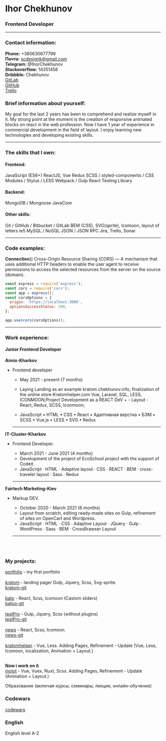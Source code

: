 # Ihor Chekhunov

### Frontend Developer

---

### Contact information:

**Phone:** +380630677796<br>
**Почта:** scdesignk@gmail.com<br>
**Telegram:** @IhorChekhunov<br>
**Stackoverflow:** 14351456<br>
**Dribbble:** Chekhunov<br>
[GitLab](https://gitlab.com/Raday)<br>
[GitHub](https://github.com/chekhunov)<br>
[Trello](https://trello.com/bimbaba)<br>

### Brief information about yourself:

My goal for the last 2 years has been to comprehend and realize myself in it. My strong point at the moment is the creation of responsive animated blocks on react in the web profession. Now I have 1 year of experience in commercial development in the field of layout. I enjoy learning new technologies and developing existing skills.

---

### The skills that I own:

#### Frontend:

JavaScript (ES6+)
ReactJS, Vue
Redux
SCSS / styled-components / CSS Modules / Stylus / LESS
Webpack / Gulp
React Testing Library

#### Backend:

MongoDB / Mongoose
JavaCore

#### Other skills:

Git / GitHub / Bitbucket / GitLab
BEM (CSS), SVG(sprite), Icomoon,
layout of letters ie5
MySQL / NoSQL
JSON / JSON RPC
Jira, Trello, Sonar

---

### Code examples:

**Connection**))
Cross-Origin Resource Sharing (CORS) — A mechanism that uses additional HTTP headers to enable the user agent to receive permissions to access the selected resources from the server on the source (domain).

```javascript
const express = require('express');
const cors = require('cors');
const app = express();
const corsOptions = {
  origin: 'https://localhost:3000',
  optionsSuccessStatus: 200,
};

app.use(cors(corsOptions));
```

---

### Work experience:

#### Junior Frontend Developer

**Aimix-Kharkov**

- Frontend developer

  - May 2021 - present (7 months)
  - Laying Landing as an example kratom.chekhunov.info, finalization of the online store Kratomhelper.com Vue, Laravel, SQL, LESS, ICONMOON;Project Development as a REACT DeV + - Layout - React, Redux, SCSS, Iconmoon;

  - JavaScript • HTML • CSS • React • Адаптивная верстка • БЭМ • SCSS • Vue.js • LESS • SVG • Redux

  ***

**IT-Cluster-Kharkov**

- Frontend Developer.

  - March 2021 - June 2021 (4 months)
  - Development of the project of EcoSchool project with the support of Codeit.
  - JavaScript · HTML · Adaptive layout · CSS · REACT · BEM · cross-traveler layout · Sass · Redux

  ***

**Fairtech Marketing-Kiev**

- Markup DEV.

  - October 2020 - March 2021 (6 months)
  - Layout from scratch, editing ready-made sites on Gulp, refinement of sites on OpenCart and Wordpress.
  - JavaScript · HTML · CSS · Adaptive Layout · JQuery · Gulp · WordPress · Sass · BEM · CrossBrawser Layout

  ***

<br><br>

### My projects:

[portfolio](http://chekhunov.info/) - my first portfolio<br><br>
[kratom](https://kratom.chekhunov.info/) - landing page/ Gulp, Jquery, Scss, Svg-sprite.<br>
[kratom-git](https://github.com/chekhunov/kratom)<br><br>
[bato](https://chekhunov.github.io/BatoTest/) - React, Scss, Icomoon (Castom sliders)<br>
[batoo-git](https://github.com/chekhunov/BatoTest) <br><br>
[testPro](https://tftl.chekhunov.info/) - Gulp, Jquery, Scss (without plugins)<br>
[testPro-git](https://github.com/chekhunov/TFTL) <br><br>
[news](https://chekhunov.github.io/react-news-app/) - React, Scss, Icomoon.<br>
[news-git](https://github.com/chekhunov/react-news-app)<br><br>
[kratomhelper](https://kratomhelper.com/) - Vue, Less. Adding Pages, Refinement - Update (Vue, Less, Icomoon, localization, Animation + Layout.)<br><br>

**Now i work on it**<br>
[molot](https://imolot.com.ua/) - Vue, Vuex, Nuxt, Scss. Adding Pages, Refinement - Update (Animation + Layout.)<br>

Образование (включая курсы, семинары, лекции, онлайн-обучение)

### Codewars
[codewars](https://www.codewars.com/users/chekhunov)

### English

English level A-2
